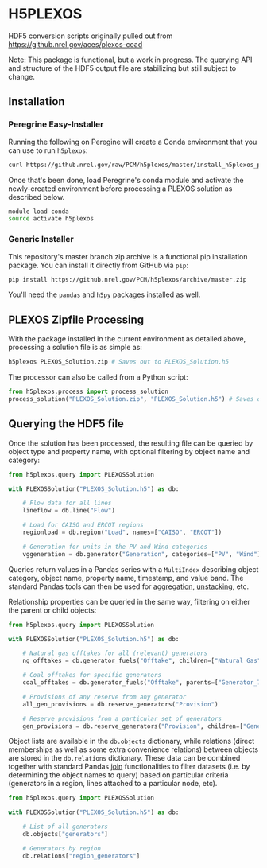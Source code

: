 # H5PLEXOS

HDF5 conversion scripts originally pulled out from https://github.nrel.gov/aces/plexos-coad

Note: This package is functional, but a work in progress. The querying API and structure of the HDF5 output file are stabilizing but still subject to change.

## Installation

### Peregrine Easy-Installer

Running the following on Peregine will create a Conda environment that you can use to run `h5plexos`:

```sh
curl https://github.nrel.gov/raw/PCM/h5plexos/master/install_h5plexos_peregrine.sh | sh
```

Once that's been done, load Peregrine's conda module and activate the
newly-created environment before processing a PLEXOS solution
as described below.

```sh
module load conda
source activate h5plexos
```

### Generic Installer

This repository's master branch zip archive is a functional pip installation
package. You can install it directly from GitHub via `pip`:

```sh
pip install https://github.nrel.gov/PCM/h5plexos/archive/master.zip
```

You'll need the `pandas` and `h5py` packages installed as well.

## PLEXOS Zipfile Processing

With the package installed in the current environment as detailed above,
processing a solution file is as simple as:

```sh
h5plexos PLEXOS_Solution.zip # Saves out to PLEXOS_Solution.h5
```

The processor can also be called from a Python script:

```python
from h5plexos.process import process_solution
process_solution("PLEXOS_Solution.zip", "PLEXOS_Solution.h5") # Saves out to PLEXOS_Solution.h5
```

## Querying the HDF5 file

Once the solution has been processed, the resulting file can be queried by
object type and property name, with optional filtering by object name and
category:

```python
from h5plexos.query import PLEXOSSolution

with PLEXOSSolution("PLEXOS_Solution.h5") as db:

    # Flow data for all lines
    lineflow = db.line("Flow")

    # Load for CAISO and ERCOT regions
    regionload = db.region("Load", names=["CAISO", "ERCOT"])

    # Generation for units in the PV and Wind categories
    vggeneration = db.generator("Generation", categories=["PV", "Wind"])

```

Queries return values in a Pandas series with a `MultiIndex` describing object
category, object name, property name, timestamp, and value band.
The standard Pandas tools can then be used for
[aggregation](https://pandas.pydata.org/pandas-docs/stable/generated/pandas.Series.groupby.html),
[unstacking](https://pandas.pydata.org/pandas-docs/stable/generated/pandas.Series.unstack.html), etc.

Relationship properties can be queried in the same way, filtering on either
the parent or child objects:

```python
from h5plexos.query import PLEXOSSolution

with PLEXOSSolution("PLEXOS_Solution.h5") as db:

    # Natural gas offtakes for all (relevant) generators
    ng_offtakes = db.generator_fuels("Offtake", children=["Natural Gas"])

    # Coal offtakes for specific generators
    coal_offtakes = db.generator_fuels("Offtake", parents=["Generator_7", "CoalPlant123"], children=["Coal"])

    # Provisions of any reserve from any generator
    all_gen_provisions = db.reserve_generators("Provision")

    # Reserve provisions from a particular set of generators
    gen_provisions = db.reserve_generators("Provision", children=["Generator_1", "Generator_5"])

```

Object lists are available in the `db.objects` dictionary, while
relations (direct memberships as well as some extra convenience relations)
between objects are stored in the `db.relations` dictionary. These data can be
combined together with standard Pandas
[join](https://pandas.pydata.org/pandas-docs/stable/merging.html#database-style-dataframe-joining-merging)
functionalities to filter datasets (i.e. by determining the object names to query)
based on particular criteria (generators in a region, lines attached to a
particular node, etc).

```python
from h5plexos.query import PLEXOSSolution

with PLEXOSSolution("PLEXOS_Solution.h5") as db:

    # List of all generators
    db.objects["generators"]

    # Generators by region
    db.relations["region_generators"]

```
